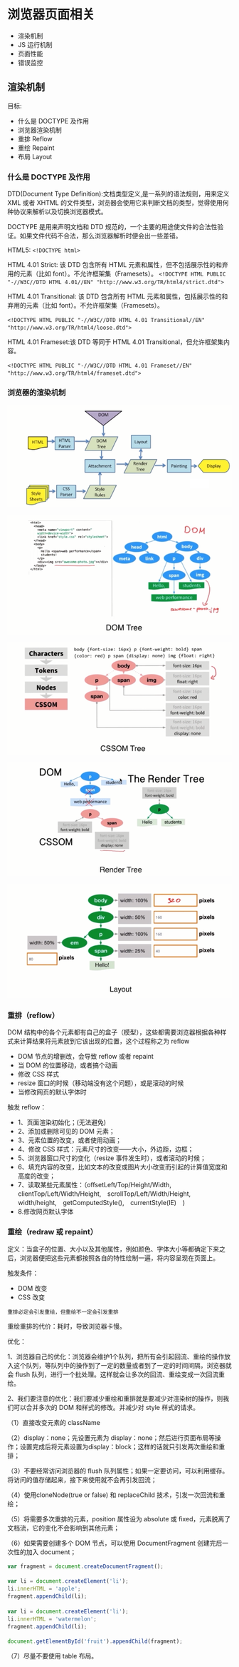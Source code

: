 # 浏览器页面相关

- 渲染机制
- JS 运行机制
- 页面性能
- 错误监控

## 渲染机制

目标:
- 什么是 DOCTYPE 及作用
- 浏览器渲染机制
- 重排 Reflow
- 重绘 Repaint
- 布局 Layout


### 什么是 DOCTYPE 及作用

DTD(Document Type Definition):文档类型定义,是一系列的语法规则，用来定义 XML 或者 XHTML 的文件类型，浏览器会使用它来判断文档的类型，觉得使用何种协议来解析以及切换浏览器模式。

DOCTYPE 是用来声明文档和 DTD 规范的，一个主要的用途使文件的合法性验证。如果文件代码不合法，那么浏览器解析时便会出一些差错。

HTML5: `<!DOCTYPE html>`

HTML 4.01 Strict: 该 DTD 包含所有 HTML 元素和属性，但不包括展示性的和弃用的元素（比如 font）。不允许框架集（Framesets）。
`<!DOCTYPE HTML PUBLIC "-//W3C//DTD HTML 4.01//EN" "http://www.w3.org/TR/html4/strict.dtd">`


HTML 4.01 Transitional: 该 DTD 包含所有 HTML 元素和属性，包括展示性的和弃用的元素（比如 font）。不允许框架集（Framesets）。

`<!DOCTYPE HTML PUBLIC "-//W3C//DTD HTML 4.01 Transitional//EN"
"http://www.w3.org/TR/html4/loose.dtd">`

HTML 4.01 Frameset:该 DTD 等同于 HTML 4.01 Transitional，但允许框架集内容。

`<!DOCTYPE HTML PUBLIC "-//W3C//DTD HTML 4.01 Frameset//EN"
"http://www.w3.org/TR/html4/frameset.dtd">`


### 浏览器的渲染机制

![xrjz](./img/xrjz.png)

![shili](./img/shili.png)

![cssom](./img/cssom.png)

![readertree](./img/readertree.png)

![layout](./img/layout.png)


### 重排（reflow）

DOM 结构中的各个元素都有自己的盒子（模型），这些都需要浏览器根据各种样式来计算结果将元素放到它该出现的位置，这个过程称之为 reflow

- DOM 节点的增删改，会导致 reflow 或者 repaint
- 当 DOM 的位置移动，或者搞个动画
- 修改 CSS 样式
- resize 窗口的时候（移动端没有这个问题），或是滚动的时候
- 当修改网页的默认字体时

触发 reflow：
- 1、页面渲染初始化；(无法避免)
- 2、添加或删除可见的 DOM 元素；
- 3、元素位置的改变，或者使用动画；
- 4、修改 CSS 样式：元素尺寸的改变——大小，外边距，边框；
- 5、浏览器窗口尺寸的变化（resize 事件发生时），或者滚动的时候；
- 6、填充内容的改变，比如文本的改变或图片大小改变而引起的计算值宽度和高度的改变；
- 7、读取某些元素属性：（offsetLeft/Top/Height/Width,　clientTop/Left/Width/Height,　scrollTop/Left/Width/Height,　width/height,　getComputedStyle(),　currentStyle(IE)　)
- 8.修改网页默认字体


### 重绘（redraw 或 repaint）

定义：当盒子的位置、大小以及其他属性，例如颜色、字体大小等都确定下来之后，浏览器便把这些元素都按照各自的特性绘制一遍，将内容呈现在页面上。

触发条件：
- DOM 改变
- CSS 改变


`重排必定会引发重绘，但重绘不一定会引发重排`

重绘重排的代价：耗时，导致浏览器卡慢。

优化：　　

1、浏览器自己的优化：浏览器会维护1个队列，把所有会引起回流、重绘的操作放入这个队列，等队列中的操作到了一定的数量或者到了一定的时间间隔，浏览器就会 flush 队列，进行一个批处理。这样就会让多次的回流、重绘变成一次回流重绘。

2、我们要注意的优化：我们要减少重绘和重排就是要减少对渲染树的操作，则我们可以合并多次的 DOM 和样式的修改。并减少对 style 样式的请求。

（1）直接改变元素的 className

（2）display：none；先设置元素为 display：none；然后进行页面布局等操作；设置完成后将元素设置为display：block；这样的话就只引发两次重绘和重排；

（3）不要经常访问浏览器的 flush 队列属性；如果一定要访问，可以利用缓存。将访问的值存储起来，接下来使用就不会再引发回流；

（4）使用cloneNode(true or false) 和 replaceChild 技术，引发一次回流和重绘；

（5）将需要多次重排的元素，position 属性设为 absolute 或 fixed，元素脱离了文档流，它的变化不会影响到其他元素；

（6）如果需要创建多个 DOM 节点，可以使用 DocumentFragment 创建完后一次性的加入 document；

```js
var fragment = document.createDocumentFragment();

var li = document.createElement('li');
li.innerHTML = 'apple';
fragment.appendChild(li);

var li = document.createElement('li');
li.innerHTML = 'watermelon';
fragment.appendChild(li);

document.getElementById('fruit').appendChild(fragment);
```

（7）尽量不要使用 table 布局。
